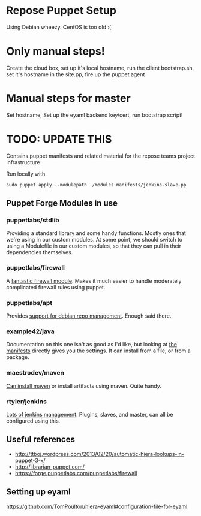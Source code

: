 Repose Puppet Setup
===================

Using Debian wheezy. CentOS is too old :(

# Only manual steps!
Create the cloud box, set up it's local hostname, run the client bootstrap.sh, set it's hostname in the site.pp, fire up the puppet agent

# Manual steps for master
Set hostname, Set up the eyaml backend key/cert, run bootstrap script!

# TODO: UPDATE THIS

Contains puppet manifests and related material for the repose teams project infrastructure

Run locally with 

    sudo puppet apply --modulepath ./modules manifests/jenkins-slave.pp

## Puppet Forge Modules in use
### puppetlabs/stdlib
Providing a standard library and some handy functions. Mostly ones that we're using in our custom modules.
At some point, we should switch to using a Modulefile in our custom modules, so that they can pull in their dependencies
themselves.

### puppetlabs/firewall
A [fantastic firewall module](https://forge.puppetlabs.com/puppetlabs/firewall). Makes it much easier to handle
moderately complicated firewall rules using puppet.

### puppetlabs/apt
Provides [support for debian repo management](https://forge.puppetlabs.com/puppetlabs/apt). Enough said there.

### example42/java
Documentation on this one isn't as good as I'd like, but looking at [the manifests](https://github.com/example42/puppet-java)
directly gives you the settings. It can install from a file, or from a package.

### maestrodev/maven
[Can install maven](https://forge.puppetlabs.com/maestrodev/maven) or install artifacts using maven. Quite handy.

### rtyler/jenkins
[Lots of jenkins management](https://forge.puppetlabs.com/rtyler/jenkins). Plugins, slaves, and master, can all
be configured using this.


## Useful references
* http://ttboj.wordpress.com/2013/02/20/automatic-hiera-lookups-in-puppet-3-x/
* http://librarian-puppet.com/
* https://forge.puppetlabs.com/puppetlabs/firewall

## Setting up eyaml
https://github.com/TomPoulton/hiera-eyaml#configuration-file-for-eyaml
